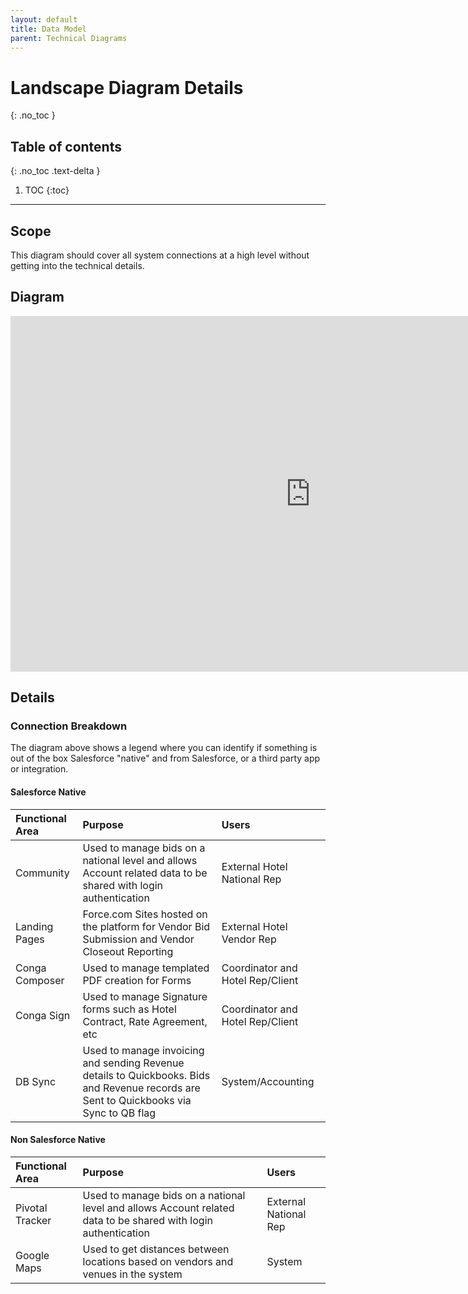 ```yaml
---
layout: default
title: Data Model
parent: Technical Diagrams
---
```


# Landscape Diagram Details
{: .no_toc }

## Table of contents
{: .no_toc .text-delta }

1. TOC
{:toc}

---

## Scope

This diagram should cover all system connections at a high level without getting into the technical details.

## Diagram

<iframe src="https://docs.google.com/presentation/d/e/2PACX-1vTE4czCGIT1pEw73YZMW9k9_ADHhZz3k6ankxX8t6ACEZn8SkDIhZDv1CcyDsZeruqCuRxuBBQC6_UA/embed?start=true&loop=false&delayms=3000" frameborder="0" width="960" height="569" allowfullscreen="true" mozallowfullscreen="true" webkitallowfullscreen="true"></iframe>

## Details

### Connection Breakdown

The diagram above shows a legend where you can identify if something is out of the box Salesforce "native" and from Salesforce, or a third party app or integration.


#### Salesforce Native

| Functional Area    | Purpose   | Users |
|:---------------|:---------------------|:-------------------------|
| Community | Used to manage bids on a national level and allows Account related data to be shared with login authentication | External Hotel National Rep |
| Landing Pages | Force.com Sites hosted on the platform for Vendor Bid Submission and Vendor Closeout Reporting | External Hotel Vendor Rep |
| Conga Composer | Used to manage templated PDF creation for Forms | Coordinator and Hotel Rep/Client |
| Conga Sign | Used to manage Signature forms such as Hotel Contract, Rate Agreement, etc | Coordinator and Hotel Rep/Client |
| DB Sync | Used to manage invoicing and sending Revenue details to Quickbooks.  Bids and Revenue records are Sent to Quickbooks via Sync to QB flag | System/Accounting |

#### Non Salesforce Native

| Functional Area    | Purpose   | Users |
|:---------------|:---------------------|:-------------------------|
| Pivotal Tracker | Used to manage bids on a national level and allows Account related data to be shared with login authentication | External National Rep |
| Google Maps | Used to get distances between locations based on vendors and venues in the system | System |
